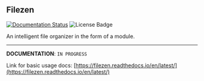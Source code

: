 ## Filezen
[![Documentation Status](https://readthedocs.org/projects/filezen/badge/?version=latest)](https://filezen.readthedocs.io/en/latest/?badge=latest)
 ![License Badge](https://img.shields.io/github/license/ab-anand/FileZen?color=red)
 
An intelligent file organizer in the form of a module.

---

**DOCUMENTATION**: `IN PROGRESS`

Link for basic usage docs: [https://filezen.readthedocs.io/en/latest/](https://filezen.readthedocs.io/en/latest/)

